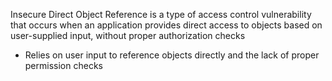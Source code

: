 Insecure Direct Object Reference is a type of access control vulnerability that occurs when an application provides direct access to objects based on user-supplied input, without proper authorization checks

* Relies on user input to reference objects directly and the lack of proper permission checks
